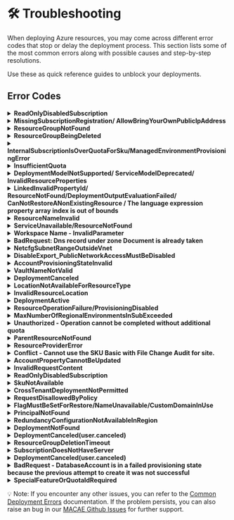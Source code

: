 # 🛠️ Troubleshooting
 
When deploying Azure resources, you may come across different error codes that stop or delay the deployment process. This section lists some of the most common errors along with possible causes and step-by-step resolutions.
 
Use these as quick reference guides to unblock your deployments.

## Error Codes

 <details>
<summary><b>ReadOnlyDisabledSubscription</b></summary>  
 
- Check if you have an active subscription before starting the deployment.
 
</details>

 <details>
  <summary><b>MissingSubscriptionRegistration/ AllowBringYourOwnPublicIpAddress</b></summary>
 
 
Enable `AllowBringYourOwnPublicIpAddress` Feature
 
Before deploying the resources, you may need to enable the **Bring Your Own Public IP Address** feature in Azure. This is required only once per subscription.
 
### Steps
 
1. **Run the following command to register the feature:**
 
   ```bash
   az feature register --namespace Microsoft.Network --name AllowBringYourOwnPublicIpAddress
   ```
 
2. **Wait for the registration to complete.**
    You can check the status using:
 
    ```bash
    az feature show --namespace Microsoft.Network --name AllowBringYourOwnPublicIpAddress --query properties.state
    ```
 
3. **The output should show:**
    "Registered"
 
4. **Once the feature is registered, refresh the provider:**
 
    ```bash
    az provider register --namespace Microsoft.Network
    ```
 
    💡 Note: Feature registration may take several minutes to complete. This needs to be done only once per Azure subscription.
 
  </details>
 
<details>
<summary><b>ResourceGroupNotFound</b></summary>
 
## Option 1
### Steps
 
1. Go to [Azure Portal](https:/portal.azure.com/#home).
 
2. Click on the **"Resource groups"** option available on the Azure portal home page.
![alt text](../docs/images/AzureHomePage.png)

3. In the Resource Groups search bar, search for the resource group you intend to target for deployment. If it exists, you can proceed with using it.
![alt text](../docs/images/resourcegroup1.png)

 ## Option 2
 
- This error can occur if you deploy the template using the same .env file - from a previous deployment.
- To avoid this issue, create a new environment before redeploying.
- You can use the following command to create a new environment:
 ```
 azd env new <env-name>
 ```
</details>
<details>
<summary><b>ResourceGroupBeingDeleted</b></summary>
 
To prevent this issue, please ensure that the resource group you are targeting for deployment is not currently being deleted. You can follow steps to verify resource group is being deleted or not.
### Steps:
1. Go to [Azure Portal](https://portal.azure.com/#home)
2. Go to resource group option and search for targeted resource group
3. If Targeted resource group is there and deletion for this is in progress, it means u cannot use this, you can create new or use any other resource group
 
</details>
 
<details>
<summary><b>InternalSubscriptionIsOverQuotaForSku/ManagedEnvironmentProvisioningError </b></summary>

Quotas are applied per resource group, subscriptions, accounts, and other scopes. For example, your subscription might be configured to limit the number of vCPUs for a region. If you attempt to deploy a virtual machine with more vCPUs than the permitted amount, you receive an error that the quota was exceeded. 
For PowerShell, use the `Get-AzVMUsage` cmdlet to find virtual machine quotas.
```ps
Get-AzVMUsage -Location "West US"
```
based on available quota you can deploy application otherwise, you can request for more quota
</details>
 
<details>
<summary><b>InsufficientQuota</b></summary>

- Check if you have sufficient quota available in your subscription before deployment.
- To verify, refer to the [quota_check](../docs/quota_check.md) file for details.

</details>
 
<details>
<summary><b>DeploymentModelNotSupported/ ServiceModelDeprecated/ InvalidResourceProperties</b></summary>
 
 -  The updated model may not be supported in the selected region. Please verify its availability in the [Azure AI Foundry models](https://learn.microsoft.com/en-us/azure/ai-foundry/openai/concepts/models?tabs=global-standard%2Cstandard-chat-completions) document.
 
</details>
 <details>
<summary><b>LinkedInvalidPropertyId/ ResourceNotFound/DeploymentOutputEvaluationFailed/ CanNotRestoreANonExistingResource / The language expression property array index is out of bounds</b></summary>
  
- Before using any resource ID, ensure it follows the correct format.
- Verify that the resource ID you are passing actually exists.
- Make sure there are no typos in the resource ID.
- Verify that the provisioning state of the existing resource is `Succeeded` by running the following command to avoid this error while deployment or restoring the resource.

    ```
    az resource show --ids <Resource ID> --query "properties.provisioningState"
    ```
- Sample Resource IDs format
    - Log Analytics Workspace Resource ID
    ```
    /subscriptions/{subscriptionId}/resourceGroups/{resourceGroupName}/providers/Microsoft.OperationalInsights/workspaces/{workspaceName}
    ```
    - Azure AI Foundry Project Resource ID
    ```
    /subscriptions/{subscriptionId}/resourceGroups/{resourceGroupName}/providers/Microsoft.MachineLearningServices/workspaces/{name}
    ```
- You may encounter the error `The language expression property array index '8' is out of bounds` if the resource ID is incomplete. Please ensure your resource ID is correct and contains all required information, as shown in sample resource IDs.

- For more information refer [Resource Not Found errors solutions](https://learn.microsoft.com/en-us/azure/azure-resource-manager/troubleshooting/error-not-found?tabs=bicep)

</details>
 <details>
<summary><b>ResourceNameInvalid</b></summary>
 
- Ensure the resource name is within the allowed length and naming rules defined for that specific resource type, you can refer [Resource Naming Convention](https://learn.microsoft.com/en-us/azure/azure-resource-manager/management/resource-name-rules) document.

</details>
 <details>
<summary><b>ServiceUnavailable/ResourceNotFound</b></summary>
 
  - Regions are restricted to guarantee compatibility with paired regions and replica locations for data redundancy and failover scenarios based on articles [Azure regions list](https://learn.microsoft.com/en-us/azure/reliability/regions-list) and [Azure Database for MySQL Flexible Server - Azure Regions](https://learn.microsoft.com/azure/mysql/flexible-server/overview#azure-regions).

  - You can request more quota, refer [Quota Request](https://learn.microsoft.com/en-us/azure/cosmos-db/nosql/create-support-request-quota-increase) Documentation


</details>
 <details>
<summary><b>Workspace Name - InvalidParameter</b></summary>

 To avoid this errors in workspace ID follow below rules. 
1. Must start and end with an alphanumeric character (letter or number).
2. Allowed characters:
    `a–z`
    `0–9`
    `- (hyphen)`
3. Cannot start or end with a hyphen -.
4. No spaces, underscores (_), periods (.), or special characters.
5. Must be unique within the Azure region & subscription.
6. Length: 3–33 characters (for AML workspaces).
</details>
 <details>
<summary><b>BadRequest: Dns record under zone Document is already taken</b></summary>

This error can occur only when user hardcoding the CosmosDB Service name. To avoid this you can try few below suggestions.
- Verify resource names are globally unique.
- If you already created an account/resource with same name in another subscription or resource group, check and delete it before reusing the name.
- By default in this template we are using unique prefix with every resource/account name to avoid this kind for errors.
</details>
 <details>
<summary><b>NetcfgSubnetRangeOutsideVnet</b></summary>

- Ensure the subnet’s IP address range falls within the virtual network’s address space.
- Always validate that the subnet CIDR block is a subset of the VNet range.
- For Azure Bastion, the AzureBastionSubnet must be at least /27.
- Confirm that the AzureBastionSubnet is deployed inside the VNet.
</details>
 <details>
<summary><b>DisableExport_PublicNetworkAccessMustBeDisabled</b></summary>

- <b>Check container source:</b> Confirm whether the deployment is using a Docker image or Azure Container Registry (ACR).
- <b>Verify ACR configuration:</b> If ACR is included, review its settings to ensure they comply with Azure requirements.
- <b>Check export settings:</b> If export is disabled in ACR, make sure public network access is also disabled.
- <b>Dedeploy after fix:</b> Correct the configuration and redeploy. This will prevent the Conflict error during deployment.
- For more information refer [ACR Data Loss Prevention](https://learn.microsoft.com/en-us/azure/container-registry/data-loss-prevention) document. 
</details>
 <details>
<summary><b>AccountProvisioningStateInvalid</b></summary>

- The AccountProvisioningStateInvalid error occurs when you try to use resources while they are still in the Accepted provisioning state.
- This means the deployment has not yet fully completed.
- To avoid this error, wait until the provisioning state changes to Succeeded.
- Only use the resources once the deployment is fully completed.
</details>
 <details>
<summary><b>VaultNameNotValid</b></summary>

 In this template Vault name will be unique everytime, but if you trying to hard code the name then please make sure below points.
 1. Check name length
    - Ensure the Key Vault name is between 3 and 24 characters.
 2. Validate allowed characters
    - The name can only contain letters (a–z, A–Z) and numbers (0–9).
    - Hyphens are allowed, but not at the beginning or end, and not consecutive (--).
3. Ensure proper start and end
    - The name must start with a letter.
    - The name must end with a letter or digit (not a hyphen).
4. Test with a new name
    - Example of a valid vault name:
        ✅ `cartersaikeyvault1`
        ✅ `securevaultdemo`
        ✅ `kv-project123`
</details>
 <details>
<summary><b>DeploymentCanceled</b></summary>

 There might be multiple reasons for this error you can follow below steps to troubleshoot.
 1. Check deployment history
    - Go to Azure Portal → Resource Group → Deployments.
    - Look at the detailed error message for the deployment that was canceled — this will show which resource failed and why.
 2. Identify the root cause
    - A DeploymentCanceled usually means:
        - A dependent resource failed to deploy.
        - A validation error occurred earlier.
        - A manual cancellation was triggered.
    - Expand the failed deployment logs for inner error messages.
3. Validate your template (ARM/Bicep)
    Run:
    ```
    az deployment group validate --resource-group <rg-name> --template-file main.bicep
    ```
4. Check resource limits/quotas
    - Ensure you have not exceeded quotas (vCPUs, IPs, storage accounts, etc.), which can silently cause cancellation.
5. Fix the failed dependency
    - If a specific resource shows BadRequest, Conflict, or ValidationError, resolve that first.
    - Re-run the deployment after fixing the root cause.
6. Retry deployment
    Once corrected, redeploy with:
    ```
    az deployment group create --resource-group <rg-name> --template-file main.bicep
    ```
Essentially: DeploymentCanceled itself is just a wrapper error — you need to check inner errors in the deployment logs to find the actual failure.
</details>
<details>
<summary><b>LocationNotAvailableForResourceType</b></summary>
 
- You may encounter a LocationNotAvailableForResourceType error if you set the secondary location to 'Australia Central' in the main.bicep file.
- This happens because 'Australia Central' is not a supported region for that resource type.
- Always refer to the README file or Azure documentation to check the list of supported regions.
- Update the deployment with a valid supported region to resolve the issue.
 
</details>
 
<details>
<summary><b>InvalidResourceLocation</b></summary>  
 
- You may encounter an InvalidResourceLocation error if you change the region for Cosmos DB or the Storage Account (secondary location) multiple times in the main.bicep file and redeploy.
- Azure resources like Cosmos DB and Storage Accounts do not support changing regions after deployment.
- If you need to change the region again, first delete the existing deployment.
- Then redeploy the resources with the updated region configuration.
 
</details>
 
<details>
 
<summary><b>DeploymentActive</b></summary>

- This issue occurs when a deployment is already in progress and another deployment is triggered in the same resource group, causing a DeploymentActive error.
- Cancel the ongoing deployment before starting a new one.
- Do not initiate a new deployment in the same resource group until the previous one is completed.
</details>

<details>
<summary><b>ResourceOperationFailure/ProvisioningDisabled</b></summary>
 
  - This error occurs when provisioning of a resource is restricted in the selected region.
    It usually happens because the service is not available in that region or provisioning has been temporarily disabled.  
 
  - Regions are restricted to guarantee compatibility with paired regions and replica locations for data redundancy and failover scenarios based on articles [Azure regions list](https://learn.microsoft.com/en-us/azure/reliability/regions-list) and [Azure Database for MySQL Flexible Server - Azure Regions](https://learn.microsoft.com/azure/mysql/flexible-server/overview#azure-regions).
   
- If you need to use the same region, you can request a quota or provisioning exception.  
  Refer [Quota Request](https://docs.microsoft.com/en-us/azure/sql-database/quota-increase-request) for more details.
 
</details>

<details>
<summary><b>MaxNumberOfRegionalEnvironmentsInSubExceeded</b></summary>
 
- This error occurs when you try to create more than the allowed number of **Azure Container App Environments (ACA Environments)** in the same region for a subscription.  
- For example, in **Sweden Central**, only **1 Container App Environment** is allowed per subscription.  
 
The subscription 'xxxx-xxxx' cannot have more than 1 Container App Environments in Sweden Central.
 
- To fix this, you can:
  - Deploy the Container App Environment in a **different region**, OR  
  - Request a quota increase via Azure Support → [Quota Increase Request](https://go.microsoft.com/fwlink/?linkid=2208872)  
 
</details>

<details>
<summary><b>Unauthorized - Operation cannot be completed without additional quota</b> </summary>

- You can check your quota usage using `az vm list-usage`.
    
    ```
    az vm list-usage --location "<Location>" -o table
    ```
- To Request more quota refer [VM Quota Request](https://techcommunity.microsoft.com/blog/startupsatmicrosoftblog/how-to-increase-quota-for-specific-types-of-azure-virtual-machines/3792394).

</details>

<details><summary><b>ParentResourceNotFound</b></summary>

- You can refer to the [Parent Resource Not found](https://learn.microsoft.com/en-us/azure/azure-resource-manager/troubleshooting/error-parent-resource?tabs=bicep) documentation if you encounter this error.

</details>

<details><summary><b>ResourceProviderError</b></summary>

- This error occurs when the resource provider is not registered in your subscription. 
- To register it, refer to [Register Resource Provider](https://learn.microsoft.com/en-us/azure/azure-resource-manager/troubleshooting/error-register-resource-provider?tabs=azure-cli) documentation.

</details>

<details><summary><b>Conflict - Cannot use the SKU Basic with File Change Audit for site.</b></summary>

- This error happens because File Change Audit logs aren’t supported on Basic SKU App Service Plans.

- Upgrading to Premium/Isolated SKU (supports File Change Audit), or

- Disabling File Change Audit in Diagnostic Settings if you must stay on Basic.
- Always cross-check the [supported log types](https://aka.ms/supported-log-types)
 before adding diagnostic logs to your Bicep templates.

</details>

<details>
 
<summary><b>AccountPropertyCannotBeUpdated</b></summary>
 
- The property **`isHnsEnabled`** (Hierarchical Namespace for Data Lake Gen2) is **read-only** and can only be set during **storage account creation**.  
- Once a storage account is created, this property **cannot be updated**.  
- Trying to update it via ARM template, Bicep, CLI, or Portal will fail.
 
- **Resolution**  
- Create a **new storage account** with `isHnsEnabled=true` if you require hierarchical namespace.  
- Migration may be needed if you already have data.  
- Refer to [Storage Account Update Restrictions](https://aka.ms/storageaccountupdate) for more details.  
 
</details>

<details><summary><b>InvalidRequestContent</b></summary>

- 	The deployment values either include values that aren't recognized, or required values are missing. Confirm the values for your resource type.
- You can refer [Invalid Request Content error](https://learn.microsoft.com/en-us/azure/azure-resource-manager/troubleshooting/common-deployment-errors#:~:text=InvalidRequestContent,Template%20reference) documentation.

</details>

<details><summary><b>ReadOnlyDisabledSubscription</b></summary>

- Depending on the type of the Azure Subscription, the expiration date might have been reached.

- You have to activate the Azure Subscription before creating any Azure resource.
- You can refer [Reactivate a disabled Azure subscription](https://learn.microsoft.com/en-us/azure/cost-management-billing/manage/subscription-disabled) Documentation.

</details>


<details><summary><b>SkuNotAvailable</b></summary>

- You receive this error in the following scenarios:
    - When the resource SKU you've selected, such as VM size, isn't available for a location or zone.
    - If you're deploying an Azure Spot VM or Spot scale set instance, and there isn't any capacity for Azure Spot in this location. For more information, see Spot error messages.
</details>

<details><summary><b>CrossTenantDeploymentNotPermitted</b></summary>

- Check tenant match: Ensure your deployment identity (user/SP) and the target resource group are in the same tenant.
    ```
    az account show
    az group show --name <RG_NAME>
    ```

- Verify pipeline/service principal: If using CI/CD, confirm the service principal belongs to the same tenant and has permissions on the resource group.

- Avoid cross-tenant references: Make sure your Bicep doesn’t reference subscriptions, resource groups, or resources in another tenant.

- Test minimal deployment: Deploy a simple resource to the same resource group to confirm identity and tenant are correct.

- Guest/external accounts: Avoid using guest users from other tenants; use native accounts or SPs in the tenant.

</details>

<details><summary><b>RequestDisallowedByPolicy </b></summary>

- This typically indicates that an Azure Policy is preventing the requested action due to policy restrictions in your subscription.

- For more details and guidance on resolving this issue, please refer to the official Microsoft documentation: [RequestDisallowedByPolicy](https://learn.microsoft.com/en-us/troubleshoot/azure/azure-kubernetes/create-upgrade-delete/error-code-requestdisallowedbypolicy)

</details>

<details>
<summary><b>FlagMustBeSetForRestore/NameUnavailable/CustomDomainInUse</b></summary>

- This error occurs when you try to deploy a Cognitive Services resource that was **soft-deleted** earlier.  
- Azure requires you to explicitly set the **`restore` flag** to `true` if you want to recover the soft-deleted resource.  
- If you don’t want to restore the resource, you must **purge the deleted resource** first before redeploying.
Example causes:
- Trying to redeploy a Cognitive Services account with the same name as a previously deleted one.  
- The deleted resource still exists in a **soft-delete retention state**.  
**How to fix:**
1. If you want to restore → add `"restore": true` in your template properties.  
2. If you want a fresh deployment → purge the resource using:  
   ```bash
   az cognitiveservices account purge \
     --name <resource-name> \
     --resource-group <resource-group> \
     --location <location>
    ```
For more details, refer to [Soft delete and resource restore](https://learn.microsoft.com/en-us/azure/azure-resource-manager/management/delete-resource-group?tabs=azure-powershell).
</details>

<details>
<summary><b>PrincipalNotFound</b></summary>

- This error occurs when the **principal ID** (Service Principal, User, or Group) specified in a role assignment or deployment does not exist in the Azure Active Directory tenant.  
- It can also happen due to **replication delays** right after creating a new principal.  
**Example causes:**
- The specified **Object ID** is invalid or belongs to another tenant.  
- The principal was recently created but Azure AD has not yet replicated it.  
- Attempting to assign a role to a non-existing or deleted Service Principal/User/Group.  
**How to fix:**
1. Verify that the **principal ID is correct** and exists in the same directory/tenant.  
   ```bash
   az ad sp show --id <object-id>
    ```
2. If the principal was just created, wait a few minutes and retry.
3. Explicitly set the principalType property (ServicePrincipal, User, or Group) in your ARM/Bicep template to avoid replication delays.
4. If the principal does not exist, create it again before assigning roles.
For more details, see [Azure PrincipalType documentation](https://learn.microsoft.com/en-us/azure/role-based-access-control/troubleshooting?tabs=bicep)
</details>
<details>
<summary><b>RedundancyConfigurationNotAvailableInRegion</b></summary>

- This issue happens when you try to create a **Storage Account** with a redundancy configuration (e.g., `Standard_GRS`) that is **not supported in the selected Azure region**.
- Example: Creating a storage account with **GRS** in **italynorth** will fail with this error.
```bash
az storage account create -n mystorageacct123 -g myResourceGroup -l italynorth --sku Standard_GRS --kind StorageV2
```
- To check supported SKUs for your region:
```bash
az storage account list-skus -l italynorth -o table
```
Use a supported redundancy option (e.g., Standard_LRS) in the same region
Or deploy the Storage Account in a region that supports your chosen redundancy.
For more details, refer to [Azure Storage redundancy documentation](https://learn.microsoft.com/en-us/azure/storage/common/storage-redundancy?utm_source=chatgpt.com).
</details>

<details> <summary><b>DeploymentNotFound</b></summary>

- This issue occurs when the user deletes a previous deployment along with the resource group (RG), and then redeploys the same RG with the same environment name but in a different location.

- To avoid the DeploymentNotFound error, Do not change the location when redeploying a deleted RG, or Use new names for the RG and environment during redeployment.
</details>

<details><summary><b>DeploymentCanceled(user.canceled)</b></summary>

- Indicates the deployment was manually canceled by the user (Portal, CLI, or pipeline).

- Check deployment history and logs to confirm who/when it was canceled.

- If accidental, retry the deployment.

- For pipelines, ensure no automation or timeout is triggering cancellation.

- Use deployment locks or retry logic to prevent accidental cancellations.

</details>

<details><summary><b>ResourceGroupDeletionTimeout</b></summary>

- Some resources in the resource group may be stuck deleting or have dependencies; check RG resources and status.

- Ensure no resource locks or Azure Policies are blocking deletion.

- Retry deletion via CLI/PowerShell `(az group delete --name <RG_NAME> --yes --no-wait)`.

- Check Activity Log to identify failing resources; escalate to Azure Support if deletion is stuck.

</details>

<details>
<summary><b>SubscriptionDoesNotHaveServer</b></summary>
 
- This issue happens when you try to reference an **Azure SQL Server** (`Microsoft.Sql/servers`) that does not exist in the selected subscription.  
- It can occur if:  
  - The SQL server name is typed incorrectly.  
  - The SQL server was **deleted** but is still being referenced.  
  - You are working in the **wrong subscription context**.  
  - The server exists in a **different subscription/tenant** where you don’t have access.
 
**Reproduce:**  
1. Run an Azure CLI command with a non-existent server name:
```bash
   az sql db list --server sql-doesnotexist --resource-group myResourceGroup
```
 
  or
 
```bash
  az sql server show --name sql-caqfrhxr4i3hyj --resource-group myResourceGroup
 
```
   
Resolution:
 
Verify the SQL Server name exists in your subscription:
 
```bash
    az sql server list --output table
```
Make sure you are targeting the correct subscription:
 
```bash
    az account show
    az account set --subscription <subscription-id>
```
If the server was deleted, either restore it (if possible) or update references to use a valid existing server.
 
</details>


<details><summary><b>DeploymentCanceled(user.canceled)</b></summary>

- Indicates the deployment was manually canceled by the user (Portal, CLI, or pipeline).

- Check deployment history and logs to confirm who/when it was canceled.

- If accidental, retry the deployment.

- For pipelines, ensure no automation or timeout is triggering cancellation.

- Use deployment locks or retry logic to prevent accidental cancellations.

</details>

<details><summary><b>BadRequest - DatabaseAccount is in a failed provisioning state because the previous attempt to create it was not successful</b></summary>

- This error occurs when a user attempts to redeploy a resource that previously failed to provision.

- To resolve the issue, delete the failed deployment first, then start a new deployment.

- For guidance on deleting a resource from a Resource Group, refer to the following link: [Delete an Azure Cosmos DB account](https://learn.microsoft.com/en-us/azure/cosmos-db/nosql/manage-with-powershell#delete-account:~:text=%3A%24enableMultiMaster-,Delete%20an%20Azure%20Cosmos%20DB%20account,-This%20command%20deletes)

</details>

<details>

<summary><b>SpecialFeatureOrQuotaIdRequired</b></summary>

This error occurs when your subscription does not have access to certain Azure OpenAI models.  

**Example error message:**  
`SpecialFeatureOrQuotaIdRequired: The current subscription does not have access to this model 'Format:OpenAI,Name:o3,Version:2025-04-16'.`  

**Resolution:**  
To gain access, submit a request using the official form:  
👉 [Azure OpenAI Model Access Request](https://customervoice.microsoft.com/Pages/ResponsePage.aspx?id=v4j5cvGGr0GRqy180BHbR7en2Ais5pxKtso_Pz4b1_xUQ1VGQUEzRlBIMVU2UFlHSFpSNkpOR0paRSQlQCN0PWcu)  

You’ll need to use this form if you require access to the following restricted models:  
- gpt-5  
- o3  
- o3-pro  
- deep research  
- reasoning summary  
- gpt-image-1  

Once your request is approved, redeploy your resource.

</details>

💡 Note: If you encounter any other issues, you can refer to the [Common Deployment Errors](https://learn.microsoft.com/en-us/azure/azure-resource-manager/troubleshooting/common-deployment-errors) documentation.
If the problem persists, you can also raise an bug in our [MACAE Github Issues](https://github.com/microsoft/Multi-Agent-Custom-Automation-Engine-Solution-Accelerator/issues) for further support.
